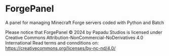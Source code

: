 # ForgePanel
A panel for managing Minecraft Forge servers coded with Python and Batch

Please notice that ForgePanel © 2024 by Papadu Studios is licensed under Creative Commons Attribution-NonCommercial-NoDerivatives 4.0 International 
Read terms and connditions on: https://creativecommons.org/licenses/by-nc-nd/4.0/
